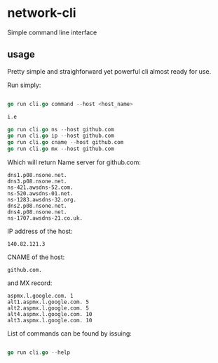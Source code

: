 # network-cli
Simple command line interface

## usage

Pretty simple and straighforward yet powerful cli
almost ready for use.

Run simply:

``` go

go run cli.go command --host <host_name>

i.e

go run cli.go ns --host github.com
go run cli.go ip --host github.com
go run cli.go cname --host github.com
go run cli.go mx --host github.com


```

Which will return Name server for github.com:

```
dns1.p08.nsone.net.
dns3.p08.nsone.net.
ns-421.awsdns-52.com.
ns-520.awsdns-01.net.
ns-1283.awsdns-32.org.
dns2.p08.nsone.net.
dns4.p08.nsone.net.
ns-1707.awsdns-21.co.uk.
```
IP address of the host:
```
140.82.121.3
```
CNAME of the host:

```
github.com.
```
and MX record:

```
aspmx.l.google.com. 1
alt1.aspmx.l.google.com. 5
alt2.aspmx.l.google.com. 5
alt4.aspmx.l.google.com. 10
alt3.aspmx.l.google.com. 10
```
List of commands can be found by issuing:

``` go

go run cli.go --help

```
